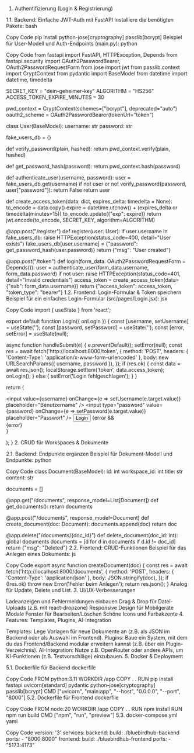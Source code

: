 1. Authentifizierung (Login & Registrierung)

1.1. Backend: Einfache JWT-Auth mit FastAPI
Installiere die benötigten Pakete:
bash

Copy Code
pip install python-jose[cryptography] passlib[bcrypt]
Beispiel für User-Modell und Auth-Endpoints (main.py):
python

Copy Code
from fastapi import FastAPI, HTTPException, Depends
from fastapi.security import OAuth2PasswordBearer, OAuth2PasswordRequestForm
from jose import jwt
from passlib.context import CryptContext
from pydantic import BaseModel
from datetime import datetime, timedelta

SECRET_KEY = "dein-geheimer-key"
ALGORITHM = "HS256"
ACCESS_TOKEN_EXPIRE_MINUTES = 30

pwd_context = CryptContext(schemes=["bcrypt"], deprecated="auto")
oauth2_scheme = OAuth2PasswordBearer(tokenUrl="token")

class User(BaseModel):
    username: str
    password: str

fake_users_db = {}

def verify_password(plain, hashed):
    return pwd_context.verify(plain, hashed)

def get_password_hash(password):
    return pwd_context.hash(password)

def authenticate_user(username, password):
    user = fake_users_db.get(username)
    if not user or not verify_password(password, user["password"]):
        return False
    return user

def create_access_token(data: dict, expires_delta: timedelta = None):
    to_encode = data.copy()
    expire = datetime.utcnow() + (expires_delta or timedelta(minutes=15))
    to_encode.update({"exp": expire})
    return jwt.encode(to_encode, SECRET_KEY, algorithm=ALGORITHM)

@app.post("/register")
def register(user: User):
    if user.username in fake_users_db:
        raise HTTPException(status_code=400, detail="User exists")
    fake_users_db[user.username] = {"password": get_password_hash(user.password)}
    return {"msg": "User created"}

@app.post("/token")
def login(form_data: OAuth2PasswordRequestForm = Depends()):
    user = authenticate_user(form_data.username, form_data.password)
    if not user:
        raise HTTPException(status_code=401, detail="Invalid credentials")
    access_token = create_access_token(data={"sub": form_data.username})
    return {"access_token": access_token, "token_type": "bearer"}
1.2. Frontend: Login-Formular & Token speichern
Beispiel für ein einfaches Login-Formular (src/pages/Login.jsx):
jsx

Copy Code
import { useState } from 'react';

export default function Login({ onLogin }) {
  const [username, setUsername] = useState('');
  const [password, setPassword] = useState('');
  const [error, setError] = useState(null);

  async function handleSubmit(e) {
    e.preventDefault();
    setError(null);
    const res = await fetch('http://localhost:8000/token', {
      method: 'POST',
      headers: { 'Content-Type': 'application/x-www-form-urlencoded' },
      body: new URLSearchParams({ username, password }),
    });
    if (res.ok) {
      const data = await res.json();
      localStorage.setItem('token', data.access_token);
      onLogin();
    } else {
      setError('Login fehlgeschlagen');
    }
  }

  return (
    <form onSubmit={handleSubmit}>
      <input value={username} onChange={e => setUsername(e.target.value)} placeholder="Benutzername" />
      <input type="password" value={password} onChange={e => setPassword(e.target.value)} placeholder="Passwort" />
      <button type="submit">Login</button>
      {error && <div>{error}</div>}
    </form>
  );
}
2. CRUD für Workspaces & Dokumente

2.1. Backend: Endpunkte ergänzen
Beispiel für Dokument-Modell und Endpunkte:
python

Copy Code
class Document(BaseModel):
    id: int
    workspace_id: int
    title: str
    content: str

documents = []

@app.get("/documents", response_model=List[Document])
def get_documents():
    return documents

@app.post("/documents", response_model=Document)
def create_document(doc: Document):
    documents.append(doc)
    return doc

@app.delete("/documents/{doc_id}")
def delete_document(doc_id: int):
    global documents
    documents = [d for d in documents if d.id != doc_id]
    return {"msg": "Deleted"}
2.2. Frontend: CRUD-Funktionen
Beispiel für das Anlegen eines Dokuments:
js

Copy Code
export async function createDocument(doc) {
  const res = await fetch('http://localhost:8000/documents', {
    method: 'POST',
    headers: { 'Content-Type': 'application/json' },
    body: JSON.stringify(doc),
  });
  if (!res.ok) throw new Error('Fehler beim Anlegen');
  return res.json();
}
Analog für Update, Delete und List.
3. UI/UX-Verbesserungen

Ladeanzeigen und Fehlermeldungen einbauen
Drag & Drop für Datei-Uploads (z.B. mit react-dropzone)
Responsive Design für Mobilgeräte
Modale Fenster für Bearbeiten/Löschen
Schöne Icons und Farbakzente
4. Features: Templates, Plugins, AI-Integration

Templates:
Lege Vorlagen für neue Dokumente an (z.B. als JSON im Backend oder als Auswahl im Frontend).
Plugins:
Baue ein System, mit dem du das Frontend/Backend modular erweitern kannst (z.B. über ein Plugin-Verzeichnis).
AI-Integration:
Nutze z.B. OpenRouter oder andere APIs, um KI-Funktionen (z.B. Textvorschläge) einzubauen.
5. Docker & Deployment

5.1. Dockerfile für Backend
dockerfile

Copy Code
FROM python:3.11
WORKDIR /app
COPY . .
RUN pip install fastapi uvicorn[standard] pydantic python-jose[cryptography] passlib[bcrypt]
CMD ["uvicorn", "main:app", "--host", "0.0.0.0", "--port", "8000"]
5.2. Dockerfile für Frontend
dockerfile

Copy Code
FROM node:20
WORKDIR /app
COPY . .
RUN npm install
RUN npm run build
CMD ["npm", "run", "preview"]
5.3. docker-compose.yml
yaml

Copy Code
version: '3'
services:
  backend:
    build: ./bluebirdhub-backend
    ports:
      - "8000:8000"
  frontend:
    build: ./bluebirdhub-frontend
    ports:
      - "5173:4173"